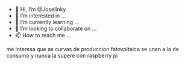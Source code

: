 - 👋 Hi, I’m @Joselinky
- 👀 I’m interested in ...
- 🌱 I’m currently learning ...
- 💞️ I’m looking to collaborate on ...
- 📫 How to reach me ...

<!---
Joselinky/Joselinky is a ✨ special ✨ repository because its `README.md` (this file) appears on your GitHub profile.
You can click the Preview link to take a look at your changes.
--->
me interesa que as curvas de  produccion fatovoltaica se unan a la de consumo y nunca la supere con raspberry pi
